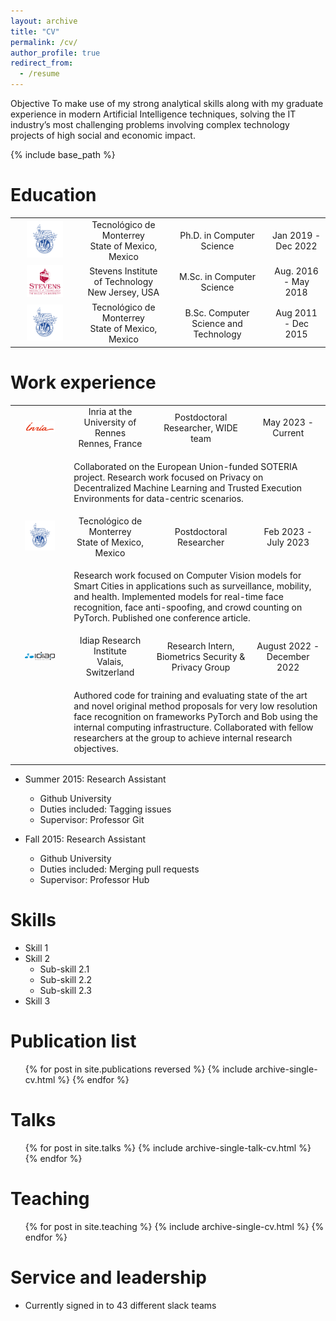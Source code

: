 ```yaml
---
layout: archive
title: "CV"
permalink: /cv/
author_profile: true
redirect_from:
  - /resume
---
```


Objective
To make use of my strong analytical skills along with my graduate experience in modern Artificial Intelligence techniques, solving the IT industry’s most challenging problems involving complex technology projects of high social and economic impact.

{% include base_path %}

Education
======
<table class="no_border">
    <tbody>
      <tr>
            <td><a href="https://tec.mx"><img src="/images/tec_logo.png"></a></td>
            <td><div>Tecnológico de Monterrey</div><div>State of Mexico, Mexico</div></td>
            <td>Ph.D. in Computer Science</td>
            <td>Jan 2019 - Dec 2022</td>
        </tr>
        <tr>
            <td><a href="https://www.stevens.edu/"><img src="/images/stevens_logo.png"></a></td>
            <td><div>Stevens Institute of Technology</div><div>New Jersey, USA</div></td>
            <td>M.Sc. in Computer Science</td>
            <td>Aug. 2016 - May 2018</td>
        </tr>
        <tr>
            <td><a href="https://tec.mx"><img src="/images/tec_logo.png"></a></td>
            <td><div>Tecnológico de Monterrey</div><div>State of Mexico, Mexico</div></td>
            <td>B.Sc. Computer Science and Technology</td>
            <td>Aug 2011 - Dec 2015</td>
        </tr>
    </tbody>
</table>

<style>
  .no_border, .no_border tr, .no_border td{
    border: none;
    text-align:center;
  }
  .no_border img{
    width: 60%;
    height:auto;
  }
  .no_border td p{
    text-align:left;
  }
</style>

Work experience
======
<table class="no_border">
    <tbody>
      <tr><td><a href="https://www.inria.fr/"><img src="/images/inr_logo_rouge.png"></a></td>
            <td><div>Inria at the University of Rennes</div><div>Rennes, France</div></td>
            <td>Postdoctoral Researcher, WIDE team</td>
            <td>May 2023 - Current</td>
        </tr>
        <tr>
          <td></td>
          <td colspan="3"><p>Collaborated on the European Union-funded SOTERIA project. Research work focused on Privacy
on Decentralized Machine Learning and Trusted Execution Environments for data-centric scenarios.</p></td>
        </tr>
            <td><a href="https://tec.mx"><img src="/images/tec_logo.png"></a></td>
            <td><div>Tecnológico de Monterrey</div><div>State of Mexico, Mexico</div></td>
            <td>Postdoctoral Researcher</td>
            <td>Feb 2023 - July 2023</td>
        </tr>
        <tr>
          <td></td>
          <td colspan="3"><p>Research work focused on Computer Vision models for Smart Cities in applications such as surveillance, mobility, and health. Implemented models for real-time face recognition, face anti-spoofing, and crowd counting on PyTorch. Published one conference article.</p></td>
        </tr>
        <tr><td><a href="https://www.inria.fr/"><img src="/images/idiap_logo.png"></a></td>
            <td><div>Idiap Research Institute</div><div>Valais, Switzerland</div></td>
            <td>Research Intern, Biometrics Security & Privacy Group</td>
            <td>August 2022 - December 2022</td>
        </tr>
        <tr>
          <td></td>
          <td colspan="3"><p>Authored code for training and evaluating state of the art and novel original method proposals for very low resolution face recognition on frameworks PyTorch and Bob using the internal computing infrastructure. Collaborated with fellow researchers at the group to achieve internal research objectives.</p></td>
        </tr>
    </tbody>
</table>

* Summer 2015: Research Assistant
  * Github University
  * Duties included: Tagging issues
  * Supervisor: Professor Git

* Fall 2015: Research Assistant
  * Github University
  * Duties included: Merging pull requests
  * Supervisor: Professor Hub
  
Skills
======
* Skill 1
* Skill 2
  * Sub-skill 2.1
  * Sub-skill 2.2
  * Sub-skill 2.3
* Skill 3

Publication list
======
  <ul>{% for post in site.publications reversed %}
    {% include archive-single-cv.html %}
  {% endfor %}</ul>

Talks
======
  <ul>{% for post in site.talks %}
    {% include archive-single-talk-cv.html %}
  {% endfor %}</ul>

Teaching
======
  <ul>{% for post in site.teaching %}
    {% include archive-single-cv.html %}
  {% endfor %}</ul>

Service and leadership
======
* Currently signed in to 43 different slack teams
